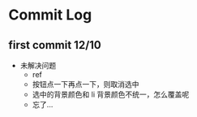 # Commit Log

## first commit 12/10

- 未解决问题
  - ref
  - 按钮点一下再点一下，则取消选中
  - 选中的背景颜色和 li 背景颜色不统一，怎么覆盖呢
  - 忘了...
